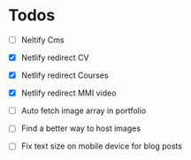 # Todos

- [ ] Neltify Cms
- [x] Netlify redirect CV
- [x] Netlify redirect Courses
- [x] Netlify redirect MMI video
- [ ] Auto fetch image array in portfolio
- [ ] Find a better way to host images
- [ ] Fix text size on mobile device for blog posts

